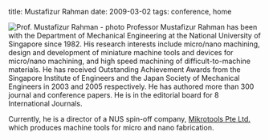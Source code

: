 title: Mustafizur Rahman
date: 2009-03-02 
tags: conference, home


![Prof. Mustafizur Rahman - photo](/4m-association/images/mustafizur.rahman.jpg) Professor Mustafizur Rahman has been with the Department of Mechanical Engineering at the National University of Singapore since 1982. His research interests include micro/nano machining, design and development of miniature machine tools and devices for micro/nano machining, and high speed machining of difficult-to-machine materials. He has received Outstanding Achievement Awards from the Singapore Institute of Engineers and the Japan Society of Mechanical Engineers in 2003 and 2005 respectively. He has authored more than 300 journal and conference papers. He is in the editorial board for 8 International Journals.

Currently, he is a director of a NUS spin-off company, [Mikrotools Pte Ltd.](http://www.mikrotools.com) which produces machine tools for micro and nano fabrication.
<!--break-->
